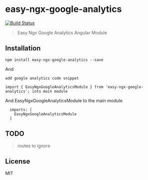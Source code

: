 # easy-ngx-google-analytics
[![Build Status](https://travis-ci.org/sharukworld/easy-ngx-google-analytics.svg?branch=master)](https://travis-ci.org/sharukworld/easy-ngx-google-analytics)

> Easy Ngx Google Analytics Angular Module

## Installation

```
npm install easy-ngx-google-analytics --save
```

And

```
add google analytics code snippet
```

```
import { EasyNgxGoogleAnalyticsModule } from 'easy-ngx-google-analytics'; into main module
```
And EasyNgxGoogleAnalyticsModule to the main module

```
  imports: [
    EasyNgxGoogleAnalyticsModule
  ]
```
## TODO
> routes to ignore




## License

MIT



